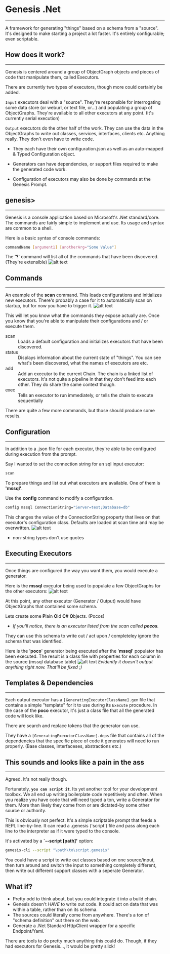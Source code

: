 # Genesis .Net
---
A framework for generating "things" based on a schema from a "source". It's designed to make starting a project a lot faster. It's entirely configurable; even scriptable. 

## How does it work?
---
Genesis is centered around a group of ObjectGraph objects and pieces of code that manipulate them, called Executors. 

There are currently two types of executors, though more could certainly be added.

`Input` executors deal with a "source". They're responsible for interrogating some data store (or weburl, or text file, or...) and populating a group of ObjectGraphs. They're available to all other executors at any point. (It's currently serial execution) 

`Output` executors do the other half of the work. They can use the data in the ObjectGraphs to write out classes, services, interfaces, clients etc. Anything really. They don't even have to write code.

* They each have their own configuration.json as well as an auto-mapped & Typed Configuration object. 

* Generators can have dependencies, or support files required to make the generated code work.

* Configuration of executors may also be done by commands at the Genesis Prompt. 

## genesis>
---
Genesis is a console application based on Microsoft's .Net standard/core. The commands are fairly simple to implement and use. Its usage and syntax are common to a shell. 

Here is a basic syntax of console commands:

``` bash
commandName [argument1] [anotherArg="Some Value"] 
```

The '<b>?</b>' command will list all of the commands that have been discovered. (They're extensible)
![alt text](https://github.com/genesisdotnet/genesis/blob/master/docs/images/commands.png?raw=true "Command List")

## Commands
---
An example of the <b>scan</b> command. This loads configurations and initializes new executors. There's probably a case for it to automatically scan on startup, but for now you have to trigger it.
![alt text](https://github.com/genesisdotnet/genesis/blob/master/docs/images/scan.png?raw=true "Scan Example")

This will let you know what the commands they expose actually are. Once you know that you're able to manipulate their configurations and / or execute them.

<dl>
    <dt>scan</dt>
    <dd>Loads a default configuration and initializes executors that have been discovered.</dd>
    <dt>status</dt>
    <dd>Displays information about the current state of "things". You can see what's been discovered, what the names of executors are etc.</dd>
    <dt>add</dt>
    <dd>Add an executor to the current Chain. The chain is a linked list of executors. It's not quite a pipeline in that they don't feed into each other. They do share the same context though.</dd>
    <dt>exec</dt>
    <dd>Tells an executor to run immediately, or tells the chain to execute sequentially</dd>
</dl>

There are quite a few more commands, but those should produce some results. 

## Configuration
---
In addition to a .json file for each executor, they're able to be configured during execution from the prompt.

Say I wanted to set the connection string for an sql input executor:
```bash
scan
```
To prepare things and list out what executors are available. One of them is <b>'mssql'</b>. 

Use the <b>config</b> command to modify a configuration.
```bash
config mssql ConnectionString="Server=test;Database=db"
```

This changes the value of the ConnectionString property that lives on that executor's configuration class. Defaults are loaded at scan time and may be overwritten.
![alt text](https://github.com/genesisdotnet/genesis/blob/master/docs/images/config.png?raw=true "Scan Example")

* non-string types don't use quotes

## Executing Executors
---
Once things are configured the way you want them, you would execute a generator.

Here is the <b>mssql</b> executor being used to populate a few ObjectGraphs for the other executors:
![alt text](https://github.com/genesisdotnet/genesis/blob/master/docs/images/exec_mssql.png?raw=true "Execution Example")

At this point, any other executor (Generator / Output) would have ObjectGraphs that contained some schema. 

Lets create some <b>P</b>lain <b>O</b>ld <b>C</b># <b>O</b>bjects. (Pocos)
* <i>If you'll notice, there is an executor listed from the scan called <b>pocos</b>.</i>
 
They can use this schema to write out / act upon / completeley ignore the schema that was identified.

Here is the '<b>poco</b>' generator being executed after the '<b>mssql</b>' populator has been executed. The result is a class file with properties for each column in the source (mssql database table)
![alt text](https://github.com/genesisdotnet/genesis/blob/master/docs/images/exec_poco.png?raw=true "Execution Example")
<i>Evidently it doesn't output anything right now. That'll be fixed ;)</i>

## Templates & Dependencies
---
Each output executor has a `[GeneratingExecutorClassName].gen` file that contains a simple "template" for it to use during its `Execute` procedure. In the case of the <b>poco</b> executor, it's just a class file that all the generated code will look like.

There are search and replace tokens that the generator can use. 

They have a `[GeneratingExecutorClassName].deps` file that contains all of the dependencies that the specific piece of code it generates will need to run properly. (Base classes, interfaceses, abstractions etc.)

## This sounds and looks like a pain in the ass
---
Agreed. It's not really though. 

Fortunately, <b>`you can script it`</b>. Its yet another tool for your development toolbox.  We all end up writing boilerplate code repetitively and often. When you realize you have code that will need typed a ton, write a Generator for them. More than likely they come from or are dictated-by some other source or authority. 

This is obviously not perfect. It's a simple scriptable prompt that feeds a REPL line-by-line. It can read a .genesis ('script') file and pass along each line to the interpreter as if it were typed to the console. 

It's activated by a <b>`--script [path]'</b> option:
```bash
genesis-cli --script "\path\to\script.genesis"
```

You could have a script to write out classes based on one source/input, then turn around and switch the input to something completely different, then write out different support classes with a seperate Generator. 

## What if?
* Pretty odd to think about, but you could integrate it into a build chain.
* Genesis doesn't <i>HAVE</i> to write out code. It could act on data that was within a table, rather than on its schema.
* The sources could literally come from anywhere. There's a ton of "schema definition" out there on the web.
* Generate a .Net Standard HttpClient wrapper for a specific Endpoint/Yaml.  

There are tools to do pretty much anything this could do. Though, if they had executors for Genesis..., it would be pretty slick!